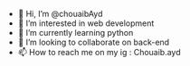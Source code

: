 - 👋 Hi, I’m @chouaibAyd
- 👀 I’m interested in web development
- 🌱 I’m currently learning python
- 💞️ I’m looking to collaborate on back-end
- 📫 How to reach me on my ig : Chouaib.ayd

<!---
chouaibAyd/chouaibAyd is a ✨ special ✨ repository because its `README.md` (this file) appears on your GitHub profile.
You can click the Preview link to take a look at your changes.
--->
